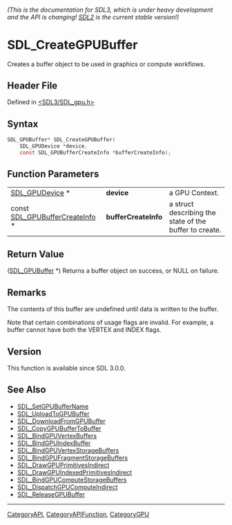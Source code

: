 ###### (This is the documentation for SDL3, which is under heavy development and the API is changing! [SDL2](https://wiki.libsdl.org/SDL2/) is the current stable version!)
# SDL_CreateGPUBuffer

Creates a buffer object to be used in graphics or compute workflows.

## Header File

Defined in [<SDL3/SDL_gpu.h>](https://github.com/libsdl-org/SDL/blob/main/include/SDL3/SDL_gpu.h)

## Syntax

```c
SDL_GPUBuffer* SDL_CreateGPUBuffer(
    SDL_GPUDevice *device,
    const SDL_GPUBufferCreateInfo *bufferCreateInfo);
```

## Function Parameters

|                                                            |                      |                                                        |
| ---------------------------------------------------------- | -------------------- | ------------------------------------------------------ |
| [SDL_GPUDevice](SDL_GPUDevice) *                           | **device**           | a GPU Context.                                         |
| const [SDL_GPUBufferCreateInfo](SDL_GPUBufferCreateInfo) * | **bufferCreateInfo** | a struct describing the state of the buffer to create. |

## Return Value

([SDL_GPUBuffer](SDL_GPUBuffer) *) Returns a buffer object on success, or
NULL on failure.

## Remarks

The contents of this buffer are undefined until data is written to the
buffer.

Note that certain combinations of usage flags are invalid. For example, a
buffer cannot have both the VERTEX and INDEX flags.

## Version

This function is available since SDL 3.0.0.

## See Also

- [SDL_SetGPUBufferName](SDL_SetGPUBufferName)
- [SDL_UploadToGPUBuffer](SDL_UploadToGPUBuffer)
- [SDL_DownloadFromGPUBuffer](SDL_DownloadFromGPUBuffer)
- [SDL_CopyGPUBufferToBuffer](SDL_CopyGPUBufferToBuffer)
- [SDL_BindGPUVertexBuffers](SDL_BindGPUVertexBuffers)
- [SDL_BindGPUIndexBuffer](SDL_BindGPUIndexBuffer)
- [SDL_BindGPUVertexStorageBuffers](SDL_BindGPUVertexStorageBuffers)
- [SDL_BindGPUFragmentStorageBuffers](SDL_BindGPUFragmentStorageBuffers)
- [SDL_DrawGPUPrimitivesIndirect](SDL_DrawGPUPrimitivesIndirect)
- [SDL_DrawGPUIndexedPrimitivesIndirect](SDL_DrawGPUIndexedPrimitivesIndirect)
- [SDL_BindGPUComputeStorageBuffers](SDL_BindGPUComputeStorageBuffers)
- [SDL_DispatchGPUComputeIndirect](SDL_DispatchGPUComputeIndirect)
- [SDL_ReleaseGPUBuffer](SDL_ReleaseGPUBuffer)

----
[CategoryAPI](CategoryAPI), [CategoryAPIFunction](CategoryAPIFunction), [CategoryGPU](CategoryGPU)

